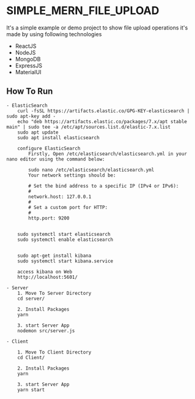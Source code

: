 # SIMPLE_MERN_FILE_UPLOAD

It's a simple example or demo project to show file upload operations
it's made by using following technologies

- ReactJS
- NodeJS
- MongoDB
- ExpressJS
- MaterialUI

## How To Run

```
- ElasticSearch
    curl -fsSL https://artifacts.elastic.co/GPG-KEY-elasticsearch | sudo apt-key add -
    echo "deb https://artifacts.elastic.co/packages/7.x/apt stable main" | sudo tee -a /etc/apt/sources.list.d/elastic-7.x.list
    sudo apt update
    sudo apt install elasticsearch

    configure ElasticSearch
        Firstly, Open /etc/elasticsearch/elasticsearch.yml in your nano editor using the command below:

        sudo nano /etc/elasticsearch/elasticsearch.yml
        Your network settings should be:

        # Set the bind address to a specific IP (IPv4 or IPv6):
        #
        network.host: 127.0.0.1
        #
        # Set a custom port for HTTP:
        #
        http.port: 9200


    sudo systemctl start elasticsearch
    sudo systemctl enable elasticsearch


    sudo apt-get install kibana
    sudo systemctl start kibana.service

    access kibana on Web
    http://localhost:5601/ 

- Server
    1. Move To Server Directory
    cd server/

    2. Install Packages
    yarn

    3. start Server App
    nodemon src/server.js

- Client

    1. Move To Client Directory
    cd Client/

    2. Install Packages
    yarn

    3. start Server App
    yarn start
```
